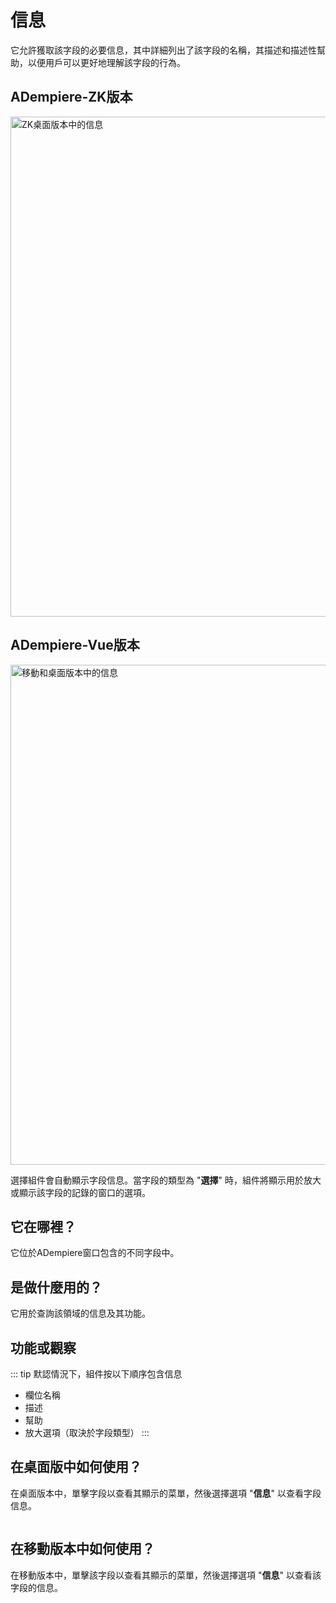 # 信息

它允許獲取該字段的必要信息，其中詳細列出了該字段的名稱，其描述和描述性幫助，以便用戶可以更好地理解該字段的行為。

## ADempiere-ZK版本

<img :src="$withBase('/images/components/information/zk-desktop-version-information.png')" alt="ZK桌面版本中的信息" width="800px">

## ADempiere-Vue版本

<img :src="$withBase('/images/components/information/ui-version-information.png')" alt="移動和桌面版本中的信息" width="800px">

選擇組件會自動顯示字段信息。當字段的類型為 "**選擇**" 時，組件將顯示用於放大或顯示該字段的記錄的窗口的選項。

## 它在哪裡？

它位於ADempiere窗口包含的不同字段中。

## 是做什麼用的？

它用於查詢該領域的信息及其功能。

## 功能或觀察

::: tip
默認情況下，組件按以下順序包含信息

  - 欄位名稱
  - 描述
  - 幫助
  - 放大選項（取決於字段類型）
:::

## 在桌面版中如何使用？

在桌面版本中，單擊字段以查看其顯示的菜單，然後選擇選項 "**信息**" 以查看字段信息。

<img :src="$withBase('/images/components/information/how-to-use-it-in-the-desktop-version.gif')" />

## 在移動版本中如何使用？

在移動版本中，單擊該字段以查看其顯示的菜單，然後選擇選項 "**信息**" 以查看該字段的信息。

<img :src="$withBase('/images/components/information/how-to-use-it-in-the-mobile-version.gif')" />